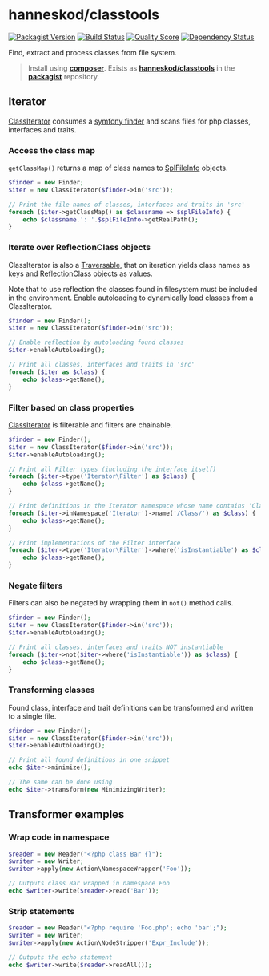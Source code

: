 # hanneskod/classtools

[![Packagist Version](https://img.shields.io/packagist/v/hanneskod/classtools.svg?style=flat-square)](https://packagist.org/packages/hanneskod/classtools)
[![Build Status](https://img.shields.io/travis/hanneskod/classtools/master.svg?style=flat-square)](https://travis-ci.org/hanneskod/classtools)
[![Quality Score](https://img.shields.io/scrutinizer/g/hanneskod/classtools.svg?style=flat-square)](https://scrutinizer-ci.com/g/hanneskod/classtools)
[![Dependency Status](https://img.shields.io/gemnasium/hanneskod/classtools.svg?style=flat-square)](https://gemnasium.com/hanneskod/classtools)

Find, extract and process classes from file system.

> Install using **[composer](http://getcomposer.org/)**. Exists as
> **[hanneskod/classtools](https://packagist.org/packages/hanneskod/classtools)**
> in the **[packagist](https://packagist.org/)** repository.


## Iterator

[ClassIterator](src/Iterator/ClassIterator.php) consumes a [symfony
finder](http://symfony.com/doc/current/components/finder.html) and scans files
for php classes, interfaces and traits.

### Access the class map

`getClassMap()` returns a map of class names to
[SplFileInfo](http://api.symfony.com/2.5/Symfony/Component/Finder/SplFileInfo.html)
objects.

```php
$finder = new Finder;
$iter = new ClassIterator($finder->in('src'));

// Print the file names of classes, interfaces and traits in 'src'
foreach ($iter->getClassMap() as $classname => $splFileInfo) {
    echo $classname.': '.$splFileInfo->getRealPath();
}
```

### Iterate over ReflectionClass objects

ClassIterator is also a
[Traversable](http://php.net/manual/en/class.traversable.php), that on iteration
yields class names as keys and
[ReflectionClass](http://php.net/manual/en/class.reflectionclass.php) objects as
values.

Note that to use reflection the classes found in filesystem must be
included in the environment. Enable autoloading to dynamically load classes from
a ClassIterator.

```php
$finder = new Finder();
$iter = new ClassIterator($finder->in('src'));

// Enable reflection by autoloading found classes
$iter->enableAutoloading();

// Print all classes, interfaces and traits in 'src'
foreach ($iter as $class) {
    echo $class->getName();
}
```

### Filter based on class properties

[ClassIterator](src/Iterator/ClassIterator.php) is filterable and filters are
chainable.

```php
$finder = new Finder();
$iter = new ClassIterator($finder->in('src'));
$iter->enableAutoloading();

// Print all Filter types (including the interface itself)
foreach ($iter->type('Iterator\Filter') as $class) {
    echo $class->getName();
}

// Print definitions in the Iterator namespace whose name contains 'Class'
foreach ($iter->inNamespace('Iterator')->name('/Class/') as $class) {
    echo $class->getName();
}

// Print implementations of the Filter interface
foreach ($iter->type('Iterator\Filter')->where('isInstantiable') as $class) {
    echo $class->getName();
}
```

### Negate filters

Filters can also be negated by wrapping them in `not()` method calls.

```php
$finder = new Finder();
$iter = new ClassIterator($finder->in('src'));
$iter->enableAutoloading();

// Print all classes, interfaces and traits NOT instantiable
foreach ($iter->not($iter->where('isInstantiable')) as $class) {
    echo $class->getName();
}
```

### Transforming classes

Found class, interface and trait definitions can be transformed and written to a
single file.

```php
$finder = new Finder();
$iter = new ClassIterator($finder->in('src'));
$iter->enableAutoloading();

// Print all found definitions in one snippet
echo $iter->minimize();

// The same can be done using
echo $iter->transform(new MinimizingWriter);
```

## Transformer examples

### Wrap code in namespace

```php
$reader = new Reader("<?php class Bar {}");
$writer = new Writer;
$writer->apply(new Action\NamespaceWrapper('Foo'));

// Outputs class Bar wrapped in namespace Foo
echo $writer->write($reader->read('Bar'));
```

### Strip statements

```php
$reader = new Reader("<?php require 'Foo.php'; echo 'bar';");
$writer = new Writer;
$writer->apply(new Action\NodeStripper('Expr_Include'));

// Outputs the echo statement
echo $writer->write($reader->readAll());
```
